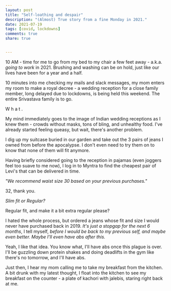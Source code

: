 ```yaml
---
layout: post
title: "Self-loathing and despair"
description: "(Almost) True story from a fine Monday in 2021."
date: 2021-07-19
tags: [covid, lockdowns]
comments: true
share: true


---
```


10 AM - time for me to go from my bed to my chair a few feet away - a.k.a. *going to work* in 2021. Brushing and washing can be on hold, just like our lives have been for a year and a half. 

10 minutes into me checking my mails and slack messages, my mom enters my room to make a royal decree - a wedding reception for a close family member, long delayed due to lockdowns, is being held this weekend. The entire Srivastava family is to go. 


W h a t .

My mind immediately goes to the image of Indian wedding receptions as I knew them - crowds without masks, tons of bling, and unhealthy food. I've already started feeling queasy, but wait, there's another problem.

I dig up my suitcase buried in our garden and take out the 3 pairs of jeans I owned from before the apocalypse. I don't even need to try them on to know that none of them will fit anymore.

Having briefly considered going to the reception in pajamas (even joggers feel too suave to me now), I log in to Myntra to find the cheapest pair of Levi's that can be delivered in time. 

*"We recommend waist size 30 based on your previous purchases."*

32, thank you.

*Slim fit or Regular?*

Regular fit, and make it a bit extra regular please?

I hated the whole process, but ordered a jeans whose fit and size I would never have purchased back in 2019. *It's just a stopgap for the next 6 months*, I tell myself, *before I would be back to my previous self, and maybe even better. Maybe I'll even have abs after this.*

Yeah, I like that idea. You know what, I'll have abs once this plague is over. I'll be guzzling down protein shakes and doing deadlifts in the gym like there's no tomorrow, and I'll have abs. 

Just then, I hear my mom calling me to take my breakfast from the kitchen. A bit drunk with my latest thought, I float into the kitchen to see my breakfast on the counter - a plate of kachori with jalebis, staring right back at me.